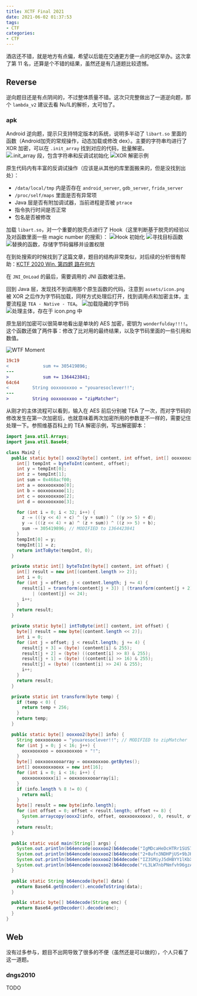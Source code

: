 ```yaml
---
title: XCTF Final 2021
date: 2021-06-02 01:37:53
tags:
- CTF
categories:
- CTF
---
```

酒店还不错，就是地方有点偏，希望以后能在交通更方便一点的地区举办。这次拿了第 11 名，还算是个不错的结果，虽然还是有几道题比较遗憾。

<!-- more -->

## Reverse
逆向题目还是有点阴间的，不过整体质量不错。这次只完整做出了一道逆向题，那个 `lambda_v2` 建议去看 Nu1L的解析，太可怕了。
### apk
Android 逆向题，提示只支持特定版本的系统，说明多半动了 `libart.so` 里面的函数（Android加壳的常规操作，动态加载或修改 dex）。主要的字符串均进行了 XOR 加密，可以在 `.init_array` 找到对应的代码，批量解密。
![.init_array 段，包含字符串和反调试初始化](20210602131749.jpg)
![XOR 解密示例](20210602131807.jpg)

原生代码内有丰富的反调试操作（应该是从其他的库里面搬来的，但是没找到出处）：
* `/data/local/tmp` 内是否存在 `android_server`, `gdb_server`, `frida_server`
* `/proc/self/maps` 里面是否有异常项
* Java 层是否有附加调试器，当前进程是否被 `ptrace`
* 指令执行时间是否正常
* 包名是否被修改

加载 `libart.so`，对一个重要的脱壳点进行了 Hook（这里判断基于脱壳的经验以及对函数里面一些 magic number 的搜索）：
![Hook 初始化](20210602132841.jpg)
![寻找目标函数](20210602132855.jpg)
![替换的函数，存储字节码偏移并设置权限](20210602133008.jpg)

在到处搜索的时候找到了这篇文章，题目的结构非常类似，对后续的分析很有帮助：[KCTF 2020 Win. 第四题 路在何方](https://bbs.pediy.com/thread-263729.htm)

在 `JNI_OnLoad` 的最后，需要调用的 JNI 函数被注册。

回到 Java 层，发现找不到调用那个原生函数的代码，注意到 `assets/icon.png` 被 XOR 之后作为字节码加载，同样方式处理后打开，找到调用点和加密主体，主要流程是 `TEA - Native - TEA`。
![加载隐藏的字节码](20210602133631.jpg)
![处理主体，存在于 icon.png 中](20210602133931.jpg)

原生层的加密可以很简单地看出是单块的 AES 加密，密钥为 `wonderfulday!!!!`。这个函数还做了两件事：修改了比对用的最终结果，以及字节码里面的一些引用和数值。

![WTF Moment](20210602134326.jpg)
```patch
19c19
<             sum += 305419896;
---
>             sum += 1364423841;
64c64
<         String ooxxooxxoo = "youaresoclever!!";
---
>         String ooxxooxxoo = "zipMatcher";
```

从刚才的主体流程可以看到，输入在 AES 前后分别被 TEA 了一次，而对字节码的修改发生在第一次加密后，也就意味着两次加密所用的参数是不一样的，需要记住处理一下。参照维基百科上的 TEA 解密示例，写出解密脚本：
```java
import java.util.Arrays;
import java.util.Base64;

class Main2 {
  public static byte[] ooxx2(byte[] content, int offset, int[] ooxxooxxoo) {
    int[] tempInt = byteToInt(content, offset);
    int y = tempInt[0];
    int z = tempInt[1];
    int sum = 0x468acf00;
    int a = ooxxooxxoo[0];
    int b = ooxxooxxoo[1];
    int c = ooxxooxxoo[2];
    int d = ooxxooxxoo[3];

    for (int i = 0; i < 32; i++) {
      z -= (((y << 4) + c) ^ (y + sum)) ^ ((y >> 5) + d);
      y -= (((z << 4) + a) ^ (z + sum)) ^ ((z >> 5) + b);
      sum -= 305419896; // MODIFIED to 1364423841
    }
    tempInt[0] = y;
    tempInt[1] = z;
    return intToByte(tempInt, 0);
  }

  private static int[] byteToInt(byte[] content, int offset) {
    int[] result = new int[(content.length >> 2)];
    int i = 0;
    for (int j = offset; j < content.length; j += 4) {
      result[i] = transform(content[j + 3]) | (transform(content[j + 2]) << 8) | (transform(content[j + 1]) << 16)
          | (content[j] << 24);
      i++;
    }
    return result;
  }

  private static byte[] intToByte(int[] content, int offset) {
    byte[] result = new byte[(content.length << 2)];
    int i = 0;
    for (int j = offset; j < result.length; j += 4) {
      result[j + 3] = (byte) (content[i] & 255);
      result[j + 2] = (byte) ((content[i] >> 8) & 255);
      result[j + 1] = (byte) ((content[i] >> 16) & 255);
      result[j] = (byte) ((content[i] >> 24) & 255);
      i++;
    }
    return result;
  }

  private static int transform(byte temp) {
    if (temp < 0) {
      return temp + 256;
    }
    return temp;
  }

  public static byte[] ooxxoo2(byte[] info) {
    String ooxxooxxoo = "youaresoclever!!"; // MODIFIED to zipMatcher
    for (int j = 0; j < 16; j++) {
      ooxxooxxoo = ooxxooxxoo + "!";
    }
    byte[] ooxxooxxooarray = ooxxooxxoo.getBytes();
    int[] ooxxooxxooxx = new int[16];
    for (int i = 0; i < 16; i++) {
      ooxxooxxooxx[i] = ooxxooxxooarray[i];
    }
    if (info.length % 8 != 0) {
      return null;
    }
    byte[] result = new byte[info.length];
    for (int offset = 0; offset < result.length; offset += 8) {
      System.arraycopy(ooxx2(info, offset, ooxxooxxooxx), 0, result, offset, 8);
    }
    return result;
  }

  public static void main(String[] args) {
    System.out.println(b64encode(ooxxoo2(b64decode("IgMDcaHeDcHTRr1SUS7urw=="))));
    System.out.println(b64encode(ooxxoo2(b64decode("2+8ufn3NDHPjUS+9bJHh6A=="))));
    System.out.println(b64encode(ooxxoo2(b64decode("IZ3SMiyJ5dHBYY1lKbX33Q=="))));
    System.out.println(b64encode(ooxxoo2(b64decode("rL3LW7nbPNmfvh96gzAfgg==")))); // flag{perfectjob}
  }

  public static String b64encode(byte[] data) {
    return Base64.getEncoder().encodeToString(data);
  }

  public static byte[] b64decode(String enc) {
    return Base64.getDecoder().decode(enc);
  }
}
```

## Web
没有过多参与，题目不出网导致了很多的不便（虽然还是可以做的），个人只看了这一道题。
### dngs2010
TODO